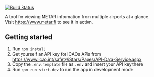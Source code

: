 [![Build Status](https://travis-ci.org/joelpitk/metar.fi.svg?branch=master)](https://travis-ci.org/joelpitk/metar.fi)

A tool for viewing METAR information from multiple airports at a glance.
Visit https://www.metar.fi to see it in action.

## Getting started
1. Run `npm install`
2. Get yourself an API key for ICAOs APIs from https://www.icao.int/safety/iStars/Pages/API-Data-Service.aspx
3. Copy the `.env.template` file as `.env` and insert your API key there
4. Run `npm run start-dev` to run the app in development mode